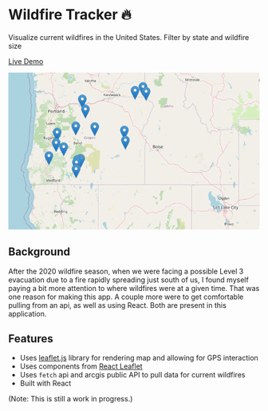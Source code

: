# Wildfire Tracker 🔥

Visualize current wildfires in the United States. Filter by state and wildfire size

[Live Demo](https://cranky-wilson-a8ae10.netlify.app/)

[![](/public/screenshot.png)](https://cranky-wilson-a8ae10.netlify.app/)

## Background

After the 2020 wildfire season, when we were facing a possible Level 3 evacuation due to a fire rapidly spreading just south of us, I found myself paying a bit more attention to where wildfires were at a given time. That was one reason for making this app. A couple more were to get comfortable pulling from an api, as well as using React. Both are present in this application.

## Features

- Uses [leaflet.js](https://leafletjs.com/) library for rendering map and allowing for GPS interaction
- Uses components from [React Leaflet](https://react-leaflet.js.org/)
- Uses `fetch` api and arcgis public API to pull data for current wildfires
- Built with React

(Note: This is still a work in progress.)
